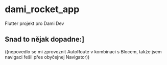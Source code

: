 # dami_rocket_app

Flutter projekt pro Dami Dev

## Snad to nějak dopadne:]

((nepovedlo se mi zprovoznit AutoRoute v kombinaci s Blocem, takže jsem navigaci řešil přes obyčejnej Navigator))
